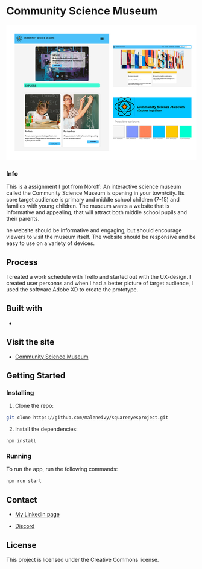 # Community Science Museum

![image](img/community-science-museum.jpg)

### Info

This is a assignment I got from Noroff: 
An interactive science museum called the Community Science Museum is opening in your town/city. Its core target audience is primary and middle school children (7-15) and families with young children. 
The museum wants a website that is informative and appealing, that will attract both middle school pupils and their parents.

he website should be informative and engaging, but should encourage viewers to visit the museum itself. 
The website should be responsive and be easy to use on a variety of devices.

## Process

I created a work schedule with Trello and started out with the UX-design. 
I created user personas and when I had a better picture of target audience, I used the software Adobe XD to create the prototype. 

## Built with

- 

## Visit the site

- [Community Science Museum](https://gallant-visvesvaraya-6a0d3c.netlify.app/)

## Getting Started

### Installing

1. Clone the repo:

```bash
git clone https://github.com/maleneivy/squareeyesproject.git
```

2. Install the dependencies:

```
npm install
```

### Running

To run the app, run the following commands:

```bash
npm run start
```

## Contact

- [My LinkedIn page](https://www.linkedin.com/in/maleneivyolsen/)

- [Discord](https://www.discordapp.com/users/2217)


## License

This project is licensed under the Creative Commons license.
